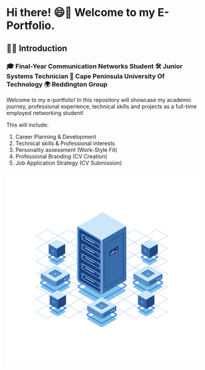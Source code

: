 # Hi there! 😄👋 Welcome to my E-Portfolio.  
## 🙌🏽 **Introduction**
### **🎓 Final-Year Communication Networks Student 🛠 Junior Systems Technician 📍 Cape Peninsula University Of Technology 🌍 Reddington Group** 
Welcome to my e-portfolio! In this repository will showcase my academic journey, professional experience, technical skills and projects as a full-time employed networking student!

This will include: 

1. Career Planning & Development
2. Technical skills & Professional interests
3. Personality assessment (Work-Style Fit)
4. Professional Branding (CV Creation)
5. Job Application Strategy (CV Submission)

![](AD86DaAVXm.gif)
